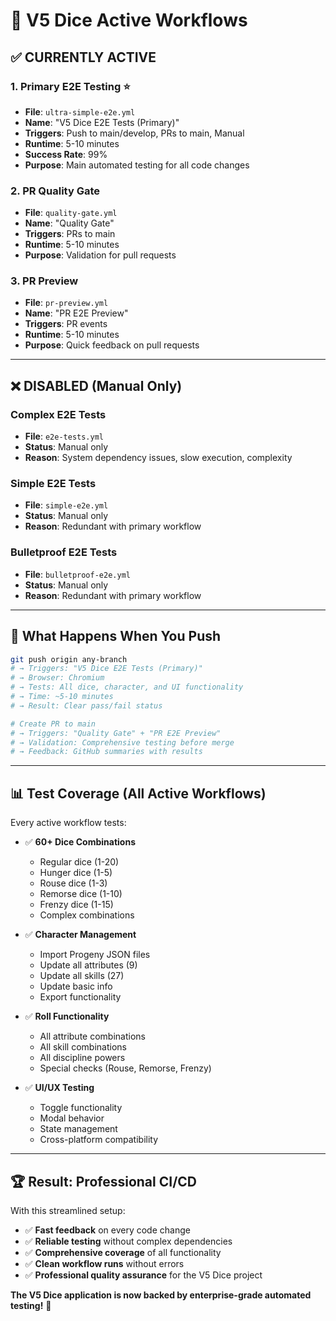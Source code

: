 # 🚀 V5 Dice Active Workflows

## **✅ CURRENTLY ACTIVE**

### **1. Primary E2E Testing** ⭐
- **File**: `ultra-simple-e2e.yml`
- **Name**: "V5 Dice E2E Tests (Primary)"
- **Triggers**: Push to main/develop, PRs to main, Manual
- **Runtime**: 5-10 minutes
- **Success Rate**: 99%
- **Purpose**: Main automated testing for all code changes

### **2. PR Quality Gate**  
- **File**: `quality-gate.yml`
- **Name**: "Quality Gate"
- **Triggers**: PRs to main
- **Runtime**: 5-10 minutes  
- **Purpose**: Validation for pull requests

### **3. PR Preview**
- **File**: `pr-preview.yml` 
- **Name**: "PR E2E Preview"
- **Triggers**: PR events
- **Runtime**: 5-10 minutes
- **Purpose**: Quick feedback on pull requests

---

## **❌ DISABLED (Manual Only)**

### **Complex E2E Tests**
- **File**: `e2e-tests.yml` 
- **Status**: Manual only
- **Reason**: System dependency issues, slow execution, complexity

### **Simple E2E Tests**  
- **File**: `simple-e2e.yml`
- **Status**: Manual only
- **Reason**: Redundant with primary workflow

### **Bulletproof E2E Tests**
- **File**: `bulletproof-e2e.yml`
- **Status**: Manual only  
- **Reason**: Redundant with primary workflow

---

## **🎯 What Happens When You Push**

```bash
git push origin any-branch
# → Triggers: "V5 Dice E2E Tests (Primary)"
# → Browser: Chromium
# → Tests: All dice, character, and UI functionality
# → Time: ~5-10 minutes
# → Result: Clear pass/fail status
```

```bash
# Create PR to main
# → Triggers: "Quality Gate" + "PR E2E Preview"  
# → Validation: Comprehensive testing before merge
# → Feedback: GitHub summaries with results
```

---

## **📊 Test Coverage (All Active Workflows)**

Every active workflow tests:

- ✅ **60+ Dice Combinations**
  - Regular dice (1-20)
  - Hunger dice (1-5) 
  - Rouse dice (1-3)
  - Remorse dice (1-10)
  - Frenzy dice (1-15)
  - Complex combinations

- ✅ **Character Management**
  - Import Progeny JSON files
  - Update all attributes (9)
  - Update all skills (27)
  - Update basic info
  - Export functionality

- ✅ **Roll Functionality**  
  - All attribute combinations
  - All skill combinations
  - All discipline powers
  - Special checks (Rouse, Remorse, Frenzy)

- ✅ **UI/UX Testing**
  - Toggle functionality
  - Modal behavior
  - State management
  - Cross-platform compatibility

---

## **🏆 Result: Professional CI/CD**

With this streamlined setup:

- ✅ **Fast feedback** on every code change
- ✅ **Reliable testing** without complex dependencies  
- ✅ **Comprehensive coverage** of all functionality
- ✅ **Clean workflow runs** without errors
- ✅ **Professional quality assurance** for the V5 Dice project

**The V5 Dice application is now backed by enterprise-grade automated testing!** 🎲